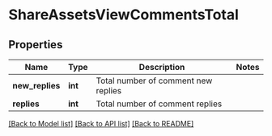 # ShareAssetsViewCommentsTotal

## Properties
Name | Type | Description | Notes
------------ | ------------- | ------------- | -------------
**new_replies** | **int** | Total number of comment new replies | 
**replies** | **int** | Total number of comment replies | 

[[Back to Model list]](../README.md#documentation-for-models) [[Back to API list]](../README.md#documentation-for-api-endpoints) [[Back to README]](../README.md)


